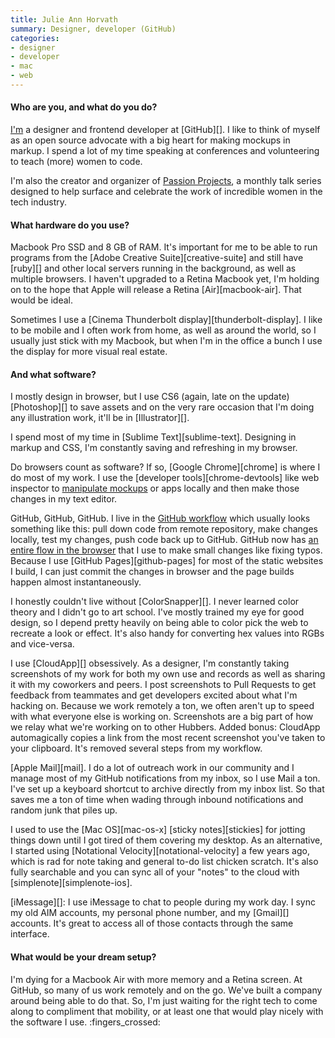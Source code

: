 ```yaml
---
title: Julie Ann Horvath
summary: Designer, developer (GitHub)
categories:
- designer
- developer
- mac
- web
---
```


#### Who are you, and what do you do?

[I'm](http://julieannhorvath.com/ "Julie Ann's website.") a designer and frontend developer at [GitHub][]. I like to think of myself as an open source advocate with a big heart for making mockups in markup. I spend a lot of my time speaking at conferences and volunteering to teach (more) women to code.

I'm also the creator and organizer of [Passion Projects](http://passion-projects.github.com/ "The Passion Projects site."), a monthly talk series designed to help surface and celebrate the work of incredible women in the tech industry.

#### What hardware do you use?

Macbook Pro SSD and 8 GB of RAM. It's important for me to be able to run programs from the [Adobe Creative Suite][creative-suite] and still have [ruby][] and other local servers running in the background, as well as multiple browsers. I haven't upgraded to a Retina Macbook yet, I'm holding on to the hope that Apple will release a Retina [Air][macbook-air]. That would be ideal.

Sometimes I use a [Cinema Thunderbolt display][thunderbolt-display]. I like to be mobile and I often work from home, as well as around the world, so I usually just stick with my Macbook, but when I'm in the office a bunch I use the display for more visual real estate.

#### And what software?

I mostly design in browser, but I use CS6 (again, late on the update) [Photoshop][] to save assets and on the very rare occasion that I'm doing any illustration work, it'll be in [Illustrator][].

I spend most of my time in [Sublime Text][sublime-text]. Designing in markup and CSS, I'm constantly saving and refreshing in my browser.

Do browsers count as software? If so, [Google Chrome][chrome] is where I do most of my work. I use the [developer tools][chrome-devtools] like web inspector to [manipulate mockups](https://developers.google.com/chrome-developer-tools/docs/elements-styles "An article about using the Chrome DevTools to edit CSS elements.") or apps locally and then make those changes in my text editor.

GitHub, GitHub, GitHub. I live in the [GitHub workflow](http://zachholman.com/talk/how-github-uses-github-to-build-github/ "A talk about GitHub's workflow.") which usually looks something like this: pull down code from remote repository, make changes locally, test my changes, push code back up to GitHub. GitHub now has [an entire flow in the browser](https://github.com/blog/1557-github-flow-in-the-browser "A post about the GitHub Flow.") that I use to make small changes like fixing typos. Because I use [GitHub Pages][github-pages] for most of the static websites I build, I can just commit the changes in browser and the page builds happen almost instantaneously.

I honestly couldn't live without [ColorSnapper][]. I never learned color theory and I didn't go to art school. I've mostly trained my eye for good design, so I depend pretty heavily on being able to color pick the web to recreate a look or effect. It's also handy for converting hex values into RGBs and vice-versa.

I use [CloudApp][] obsessively. As a designer, I'm constantly taking screenshots of my work for both my own use and records as well as sharing it with my coworkers and peers. I post screenshots to Pull Requests to get feedback from teammates and get developers excited about what I'm hacking on. Because we work remotely a ton, we often aren't up to speed with what everyone else is working on. Screenshots are a big part of how we relay what we're working on to other Hubbers. Added bonus: CloudApp automagically copies a link from the most recent screenshot you've taken to your clipboard. It's removed several steps from my workflow.

[Apple Mail][mail]. I do a lot of outreach work in our community and I manage most of my GitHub notifications from my inbox, so I use Mail a ton. I've set up a keyboard shortcut to archive directly from my inbox list. So that saves me a ton of time when wading through inbound notifications and random junk that piles up.

I used to use the [Mac OS][mac-os-x] [sticky notes][stickies] for jotting things down until I got tired of them covering my desktop. As an alternative, I started using [Notational Velocity][notational-velocity] a few years ago, which is rad for note taking and general to-do list chicken scratch. It's also fully searchable and you can sync all of your "notes" to the cloud with [simplenote][simplenote-ios].

[iMessage][]: I use iMessage to chat to people during my work day. I sync my old AIM accounts, my personal phone number, and my [Gmail][] accounts. It's great to access all of those contacts through the same interface.

#### What would be your dream setup?

I'm dying for a Macbook Air with more memory and a Retina screen. At GitHub, so many of us work remotely and on the go. We've built a company around being able to do that. So, I'm just waiting for the right tech to come along to compliment that mobility, or at least one that would play nicely with the software I use. :fingers_crossed: